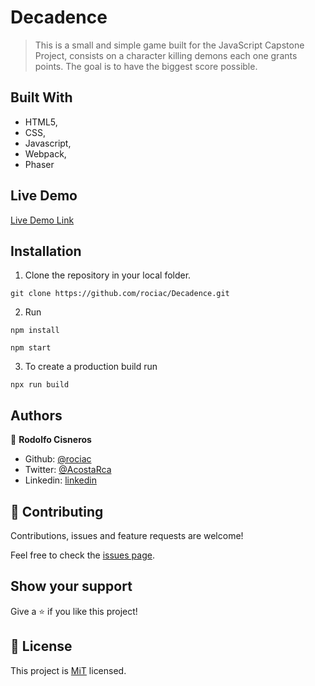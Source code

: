 # Decadence

> This is a small and simple game built for the JavaScript Capstone Project, consists on a character killing demons each one grants points. The goal is to have the biggest score possible.

## Built With

- HTML5,
- CSS,
- Javascript,
- Webpack,
- Phaser

## Live Demo

[Live Demo Link](https://stoic-hypatia-a5d8ba.netlify.app/)

## Installation

1. Clone the repository in your local folder.
```
git clone https://github.com/rociac/Decadence.git
```
2. Run
```
npm install
```
```
npm start
```

3. To create a production build run
```
npx run build
```

## Authors

👤 **Rodolfo Cisneros**

- Github: [@rociac](https://github.com/rociac)
- Twitter: [@AcostaRca](https://twitter.com/AcostaRca)
- Linkedin: [linkedin](https://www.linkedin.com/in/rociac/)

## 🤝 Contributing

Contributions, issues and feature requests are welcome!

Feel free to check the [issues page](https://github.com/rociac/Decadence/issues).

## Show your support

Give a ⭐️ if you like this project!

## 📝 License

This project is [MiT](https://opensource.org/licenses/MIT) licensed.